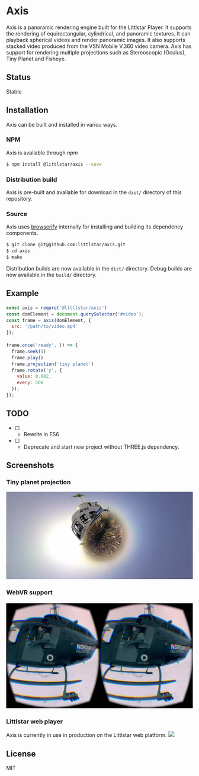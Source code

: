 Axis
======

Axis is a panoramic rendering engine built for the Littlstar Player. It supports the rendering of
equirectangular, cylindrical, and panoramic textures. It can playback
spherical videos and render panoramic images. It also supports stacked
video produced from the VSN Mobile V.360 video camera. Axis has support for
rendering multiple projections such as Stereoscopic (Oculus), Tiny Planet and
Fisheye.

## Status

Stable

## Installation

Axis can be built and installed in variou ways.

### NPM

Axis is available through *npm*

```sh
$ npm install @littlstar/axis --save
```

### Distribution build

Axis is pre-built and available for download in the `dist/` directory of
this repository.

### Source

Axis uses [browserify](http://browserify.org/) internally for installing and
building its dependency components.

```sh
$ git clone git@github.com:littlstar/axis.git
$ cd axis
$ make
```

Distribution builds are now available in the `dist/` directory.
Debug builds are now available in the `build/` directory.

## Example

```js
const axis = requre('@littlstar/axis')
const domElement = document.querySelector('#video');
const frame = axis(domElement, {
  src: '/path/to/video.mp4'
});

frame.once('ready', () => {
  frame.seek(5)
  frame.play()
  frame.projection('tiny planet')
  frame.rotate('y', {
    value: 0.002,
    every: 500
  });
});
```

## TODO

* [ ] - Rewrite in ES6
* [ ] - Deprecate and start new project without THREE.js dependency.

## Screenshots

### Tiny planet projection

![](public/assets/tiny-planet.png)

### WebVR support

![](public/assets/iceland-oculus.png)

### Littlstar web player

Axis is currently in use in production on the Littlstar web platform.
![](https://www.dropbox.com/s/fzg561w81t1rn3t/Screenshot%202015-07-17%2016.33.26.png?dl=1)

## License

MIT

